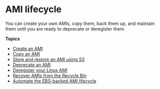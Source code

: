 # AMI lifecycle<a name="ami-lifecycle"></a>

You can create your own AMIs, copy them, back them up, and maintain them until you are ready to deprecate or deregister them\.

**Topics**
+ [Create an AMI](create-ami.md)
+ [Copy an AMI](CopyingAMIs.md)
+ [Store and restore an AMI using S3](ami-store-restore.md)
+ [Deprecate an AMI](ami-deprecate.md)
+ [Deregister your Linux AMI](deregister-ami.md)
+ [Recover AMIs from the Recycle Bin](recycle-bin-working-with-amis.md)
+ [Automate the EBS\-backed AMI lifecycle](automating-amis.md)